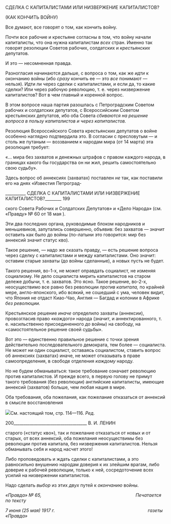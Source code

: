 СДЕЛКА С КАПИТАЛИСТАМИ ИЛИ НИЗВЕРЖЕНИЕ КАПИТАЛИСТОВ?

(КАК КОНЧИТЬ ВОЙНУ)

Все думают, все говорят о том, как кончить войну.

Почти все рабочие и крестьяне согласны в том, что войну начали капиталисты, что она нужна капиталистам _всех_ стран. Именно так говорят резолюции Советов рабочих, солдатских и _крестьянских_ депутатов.

И это — несомненная правда.

Разногласия начинаются дальше, с вопроса о том, как же _идти_ к окончанию войны (ибо _сразу_ кончить ее — это _все_ понимают — нельзя). Идти ли через сделки с капита­листами, и если да, то какие сделки? Или через рабочую революцию, т. е. через низ­вержение капиталистов? Вот в чем главный и коренной вопрос.

В этом вопросе наша партия разошлась с Петроградским Советом рабочих и солдат­ских депутатов, с Всероссийским Советом крестьянских депутатов, ибо оба Совета _сби­ваются на решение вопроса в пользу капиталистов и через капиталистов._

Резолюция Всероссийского Совета крестьянских депутатов о войне особенно на­глядно подтвердила это. В согласии с пресловутым — и столь же путаным — воззвани­ем к народам мира (от 14 марта) эта резолюция требует:

«... мира без захватов и денежных штрафов с правом каждого народа, в границах какого бы государ­ства он ни жил, решить самостоятельно свою судьбу».

Здесь вопрос об аннексиях (захватах) поставлен _не_ так, как поставили его на днях «Известия Петроград-

  

__________ СДЕЛКА С КАПИТАЛИСТАМИ ИЛИ НИЗВЕРЖЕНИЕ КАПИТАЛИСТОВ?________ 199

ского Совета Рабочих и Солдатских Депутатов» и «Дело Народа» (см. «Правду» № 60 от 18 мая ).

Эти два последних органа, руководимые блоком народников и меньшевиков, запута­лись совершенно, объявив: без захватов — значит оставить как было до войны (по-латыни это говорится: мир без аннексий значит статус кво).

Такое решение, — надо же сказать правду, — есть решение вопроса через сделку с капиталистами и между капиталистами. Оно значит: оставим старые захваты (до войны сделанные), а новых пусть не будет.

Такого решения, во-1-х, не может оправдать социалист, не изменяя социализму. Не дело социалиста мирить капиталистов на старом дележе добычи, т. е. захватов. Это яс­но. Такое решение, во-2-х, неосуществимо все равно без революции _против капитала,_ по крайней мере, англо-японского, ибо всякий, не сошедший с ума, человек видит, что Япония не отдаст Киао-Чао, Англия — Багдад и колонии в Африке _без революции._

Крестьянское решение _иначе_ определило захваты (аннексии), провозгласив право _«каждого»_ народа (значит, и аннектированного, т. е. насильственно присоединенного _до_ войны) на свободу, на «самостоятельное решение своей судьбы».

Вот это — единственно правильное решение с точки зрения действительно последо­вательного демократа, тем более — социалиста. Не может ни один социалист, остава­ясь социалистом, ставить вопрос об аннексиях (захватах) иначе, не может отказывать в праве самоопределения, в свободе отделения _каждому_ народу.

Но не будем обманываться: такое требование означает революцию против капитали­стов. И прежде всего, в первую голову не примут такого требования (без революции) английские капиталисты, имеющие аннексий (захватов) больше, чем любая нация в ми­ре.

Оба требования, оба пожелания, как пожелание отказаться от аннексий в смысле восстановления

![](file:///C:/Users/bot32/AppData/Local/Temp/msohtmlclip1/01/clip_image001.png)См. настоящий том, стр. 114—116. _Ред._

  

200____________________________________ В. И. ЛЕНИН

старого («статус кво»), так и пожелание отказаться от новых и от старых, от всех ан­нексий, оба пожелания неосуществимы без революции против капитала, без низверже­ния капиталистов. Нельзя обманывать себя и народ насчет этого!

Либо проповедовать и ждать сделки с капиталистами, а это равносильно внушению народам доверия к их злейшим врагам, либо доверие к рабочей революции, только к ней, сосредоточение всех усилий на низвержении капиталистов.

Надо сделать _выбор_ из этих _двух_ путей к _окончанию_ войны.

_«Правда» № 65,                                                                           Печатается по тексту_

_7 июня (25 мая) 1917 г.                                                                          газеты «Правда»_